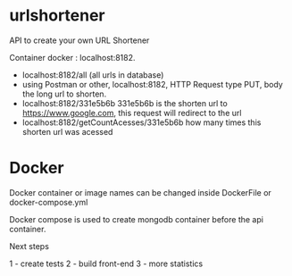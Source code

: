 # urlshortener
API to create your own URL Shortener

Container docker : localhost:8182. 


- localhost:8182/all (all urls in database)
- using Postman or other, localhost:8182, HTTP Request type PUT, body the long url to shorten.
- localhost:8182/331e5b6b 331e5b6b is the shorten url to https://www.google.com, this request will redirect to the url
- localhost:8182/getCountAcesses/331e5b6b how many times this shorten url was acessed

# Docker

Docker container or image names can be changed inside DockerFile or docker-compose.yml

Docker compose is used to create mongodb container before the api container.


Next steps 

1 - create tests
2 - build front-end
3 - more statistics
